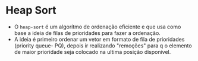 # Heap Sort
- O ``heap-sort`` é um algorítmo de ordenação eficiente e que usa como base a ideia de filas de prioridades para fazer a ordenação.
- A ideia é primeiro ordenar um vetor em formato de fila de prioridades (priority queue- PQ), depois ir realizando "remoções" para q o elemento de maior prioridade seja colocado na ultima posição disponível.